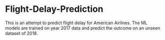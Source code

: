 # Flight-Delay-Prediction
This is an attempt to predict flight delay for American Airlines. The ML models are trained on year 2017 data and predict the outcome on an unseen dataset of 2018.  
